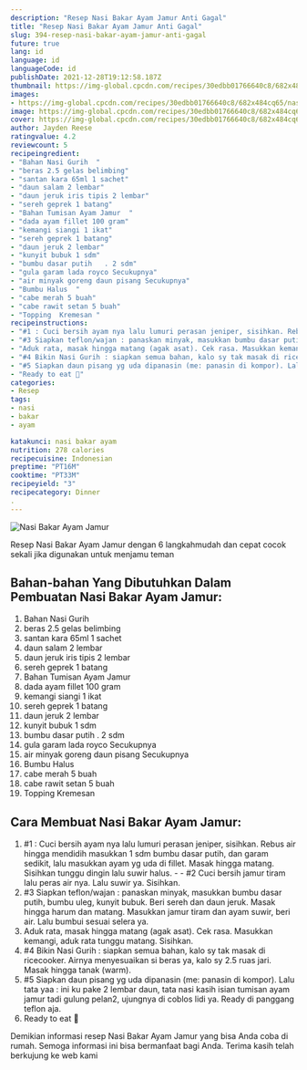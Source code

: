 ```yaml
---
description: "Resep Nasi Bakar Ayam Jamur Anti Gagal"
title: "Resep Nasi Bakar Ayam Jamur Anti Gagal"
slug: 394-resep-nasi-bakar-ayam-jamur-anti-gagal
future: true
lang: id
language: id
languageCode: id
publishDate: 2021-12-28T19:12:58.187Z 
thumbnail: https://img-global.cpcdn.com/recipes/30edbb01766640c8/682x484cq65/nasi-bakar-ayam-jamur-foto-resep-utama.png
images:
- https://img-global.cpcdn.com/recipes/30edbb01766640c8/682x484cq65/nasi-bakar-ayam-jamur-foto-resep-utama.png
image: https://img-global.cpcdn.com/recipes/30edbb01766640c8/682x484cq65/nasi-bakar-ayam-jamur-foto-resep-utama.png
cover: https://img-global.cpcdn.com/recipes/30edbb01766640c8/682x484cq65/nasi-bakar-ayam-jamur-foto-resep-utama.png
author: Jayden Reese
ratingvalue: 4.2
reviewcount: 5
recipeingredient:
- "Bahan Nasi Gurih  "
- "beras 2.5 gelas belimbing"
- "santan kara 65ml 1 sachet"
- "daun salam 2 lembar"
- "daun jeruk iris tipis 2 lembar"
- "sereh geprek 1 batang"
- "Bahan Tumisan Ayam Jamur  "
- "dada ayam fillet 100 gram"
- "kemangi siangi 1 ikat"
- "sereh geprek 1 batang"
- "daun jeruk 2 lembar"
- "kunyit bubuk 1 sdm"
- "bumbu dasar putih   . 2 sdm"
- "gula garam lada royco Secukupnya"
- "air minyak goreng daun pisang Secukupnya"
- "Bumbu Halus  "
- "cabe merah 5 buah"
- "cabe rawit setan 5 buah"
- "Topping  Kremesan "
recipeinstructions:
- "#1 : Cuci bersih ayam nya lalu lumuri perasan jeniper, sisihkan. Rebus air hingga mendidih masukkan 1 sdm bumbu dasar putih, dan garam sedikit, lalu masukkan ayam yg uda di fillet. Masak hingga matang. Sisihkan tunggu dingin lalu suwir halus.   #2 Cuci bersih jamur tiram lalu peras air nya. Lalu suwir ya. Sisihkan."
- "#3 Siapkan teflon/wajan : panaskan minyak, masukkan bumbu dasar putih, bumbu uleg, kunyit bubuk. Beri sereh dan daun jeruk. Masak hingga harum dan matang. Masukkan jamur tiram dan ayam suwir, beri air. Lalu bumbui sesuai selera ya."
- "Aduk rata, masak hingga matang (agak asat). Cek rasa. Masukkan kemangi, aduk rata tunggu matang. Sisihkan."
- "#4 Bikin Nasi Gurih : siapkan semua bahan, kalo sy tak masak di ricecooker. Airnya menyesuaikan si beras ya, kalo sy 2.5 ruas jari. Masak hingga tanak (warm)."
- "#5 Siapkan daun pisang yg uda dipanasin (me: panasin di kompor). Lalu tata yaa : ini ku pake 2 lembar daun, tata nasi kasih isian tumisan ayam jamur tadi gulung pelan2, ujungnya di coblos lidi ya. Ready di panggang teflon aja."
- "Ready to eat 🤗"
categories:
- Resep
tags:
- nasi
- bakar
- ayam

katakunci: nasi bakar ayam 
nutrition: 278 calories
recipecuisine: Indonesian
preptime: "PT16M"
cooktime: "PT33M"
recipeyield: "3"
recipecategory: Dinner
. 
---
```



![Nasi Bakar Ayam Jamur](https://img-global.cpcdn.com/recipes/30edbb01766640c8/682x484cq65/nasi-bakar-ayam-jamur-foto-resep-utama.png)

Resep Nasi Bakar Ayam Jamur    dengan 6 langkahmudah dan cepat cocok sekali jika digunakan untuk menjamu teman

<!--inarticleads1-->

## Bahan-bahan Yang Dibutuhkan Dalam Pembuatan Nasi Bakar Ayam Jamur:

1. Bahan Nasi Gurih  
1. beras 2.5 gelas belimbing
1. santan kara 65ml 1 sachet
1. daun salam 2 lembar
1. daun jeruk iris tipis 2 lembar
1. sereh geprek 1 batang
1. Bahan Tumisan Ayam Jamur  
1. dada ayam fillet 100 gram
1. kemangi siangi 1 ikat
1. sereh geprek 1 batang
1. daun jeruk 2 lembar
1. kunyit bubuk 1 sdm
1. bumbu dasar putih   . 2 sdm
1. gula garam lada royco Secukupnya
1. air minyak goreng daun pisang Secukupnya
1. Bumbu Halus  
1. cabe merah 5 buah
1. cabe rawit setan 5 buah
1. Topping  Kremesan 



<!--inarticleads2-->

## Cara Membuat Nasi Bakar Ayam Jamur:

1. #1 : Cuci bersih ayam nya lalu lumuri perasan jeniper, sisihkan. Rebus air hingga mendidih masukkan 1 sdm bumbu dasar putih, dan garam sedikit, lalu masukkan ayam yg uda di fillet. Masak hingga matang. Sisihkan tunggu dingin lalu suwir halus.  -  - #2 Cuci bersih jamur tiram lalu peras air nya. Lalu suwir ya. Sisihkan.
1. #3 Siapkan teflon/wajan : panaskan minyak, masukkan bumbu dasar putih, bumbu uleg, kunyit bubuk. Beri sereh dan daun jeruk. Masak hingga harum dan matang. Masukkan jamur tiram dan ayam suwir, beri air. Lalu bumbui sesuai selera ya.
1. Aduk rata, masak hingga matang (agak asat). Cek rasa. Masukkan kemangi, aduk rata tunggu matang. Sisihkan.
1. #4 Bikin Nasi Gurih : siapkan semua bahan, kalo sy tak masak di ricecooker. Airnya menyesuaikan si beras ya, kalo sy 2.5 ruas jari. Masak hingga tanak (warm).
1. #5 Siapkan daun pisang yg uda dipanasin (me: panasin di kompor). Lalu tata yaa : ini ku pake 2 lembar daun, tata nasi kasih isian tumisan ayam jamur tadi gulung pelan2, ujungnya di coblos lidi ya. Ready di panggang teflon aja.
1. Ready to eat 🤗




Demikian informasi  resep Nasi Bakar Ayam Jamur   yang bisa Anda coba di rumah. Semoga informasi ini bisa bermanfaat bagi Anda. Terima kasih telah berkujung ke web kami
